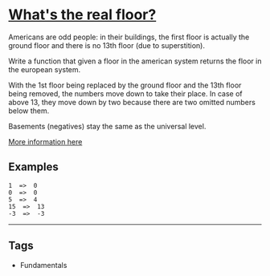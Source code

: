# [What's the real floor?](https://www.codewars.com/kata/574b3b1599d8f897470018f6)

Americans are odd people: in their buildings, the first floor is actually the ground floor and there is no 13th floor (due to superstition).

Write a function that given a floor in the american system returns the floor in the european system.

With the 1st floor being replaced by the ground floor and the 13th floor being removed, the numbers move down to take their place. In case of above 13, they move down by two because there are two omitted numbers below them.

Basements (negatives) stay the same as the universal level.

[More information here](https://en.wikipedia.org/wiki/Storey#European_scheme)

## Examples

```
1  =>  0
0  =>  0
5  =>  4
15  =>  13
-3  =>  -3
```

---

## Tags

- Fundamentals
